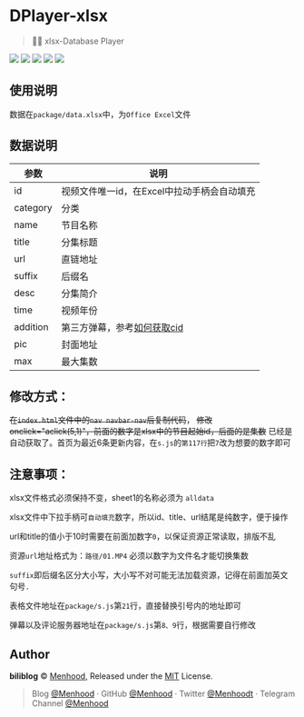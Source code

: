 # DPlayer-xlsx

>  🀀󻀀 xlsx-Database Player

![](https://img.shields.io/badge/DPlayer-1.25.0-orange.svg)
![](https://img.shields.io/badge/Bootsrtap-3.3.7-blue.svg)
![](https://img.shields.io/badge/JS_xlsx-2013-green.svg)
![](https://img.shields.io/badge/OwO-1.0-white.svg)
![](https://img.shields.io/badge/JS_color-2.0.5-red.svg)
 
## 使用说明
数据在`package/data.xlsx`中，为`Office Excel`文件

## 数据说明

|  参数  | 说明 | 
| ---- | ----------- |
| id | 视频文件唯一id，在Excel中拉动手柄会自动填充 |
| category | 分类 |
| name | 节目名称 |
| title | 分集标题 |
| url | 直链地址 |
| suffix | 后缀名 |
| desc | 分集简介 |
| time | 视频年份 |
| addition | 第三方弹幕，参考[如何获取cid](https://blog.menhood.wang/player.html) |
| pic | 封面地址 |
| max | 最大集数 |


## 修改方式：
~~在`index.html`文件中的`nav navbar-nav`后复制代码~~，
~~修改onclick="aclick(5,1)"，前面的数字是xlsx中的节目起始id，后面的是集数~~
已经是自动获取了。首页为最近6条更新内容，在`s.js`的`第117行`把`7`改为想要的数字即可

## 注意事项：
xlsx文件格式必须保持不变，sheet1的名称必须为 `alldata`

xlsx文件中下拉手柄可`自动填充`数字，所以id、title、url结尾是纯数字，便于操作

url和title的值小于10时需要在前面加数字`0`，以保证资源正常读取，排版不乱

资源`url`地址格式为：`路径/01.MP4`  必须以数字为文件名才能切换集数

`suffix`即后缀名区分大小写，大小写不对可能无法加载资源，记得在前面加英文句号`.`

表格文件地址在`package/s.js`第`21`行，直接替换引号内的地址即可

弹幕以及评论服务器地址在`package/s.js`第`8、9`行，根据需要自行修改

## Author

**biliblog** © [Menhood](https://github.com/menhood), Released under the [MIT](./LICENSE) License.<br>

> Blog [@Menhood](https://menhood.wang) · GitHub [@Menhood](https://github.com/Menhood) · Twitter [@Menhoodt](https://twitter.com/menhoodt) · Telegram Channel [@Menhood](https://t.me/Menhood)